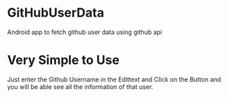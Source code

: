 # GitHubUserData
Android app to fetch github user data using github api

# Very Simple to Use
Just enter the Github Username in the Edittext and Click on the Button and you will be able see all the information of that user.
